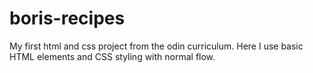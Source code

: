# boris-recipes

My first html and css project from the odin curriculum.
Here I use basic HTML elements and CSS styling with normal flow.